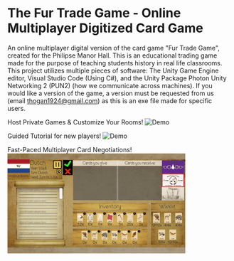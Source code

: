 # The Fur Trade Game - Online Multiplayer Digitized Card Game
An online multiplayer digital version of the card game "Fur Trade Game", created for the Philipse Manor Hall. This is an educational trading game made for the purpose of teaching students history in real life classrooms.
This project utilizes multiple pieces of software: The Unity Game Engine editor, Visual Studio Code (Using C#), and the Unity Package Photon Unity Networking 2 (PUN2) (how we communicate across machines). 
If you would like a version of the game, a version must be requested from us (email thogan1924@gmail.com) as this is an exe file made for specific users.

Host Private Games & Customize Your Rooms! 
![Demo](./CustomizableRooms.gif)

Guided Tutorial for new players!
![Demo](./InteractiveTutorial.gif)

Fast-Paced Multiplayer Card Negotiations!
![Demo](./Gameplay2.gif)
